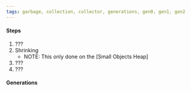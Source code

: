 ```yaml
---
tags: garbage, collection, collector, generations, gen0, gen1, gen2
---
```


#### Steps
1. ???
2. Shrinking
	- NOTE: This only done on the [Small Objects Heap]
3. ???
4. ???

#### Generations
